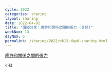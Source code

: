 ```yaml
---
cycle: 2022
categories: sharing
layout: sharing
date: 2022-04-02
title: "讀經分享：應許和關係之間的張力 (音頻)"
weekNum: 13
dayNum: 6
permalink: /sharing/2022/wk13-day6-sharing.html
---
```


[應許和關係之間的張力](https://eccseattle.github.io/media/sharing/2022/wk013/2022-04-02-bin.m4a)

`小錢`
